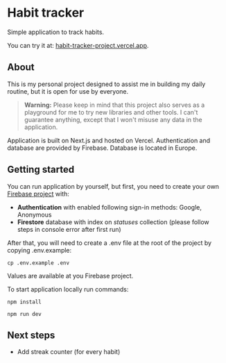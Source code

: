 # Habit tracker

Simple application to track habits.

You can try it at: [habit-tracker-project.vercel.app](https://habit-tracker-project.vercel.app/).

## About

This is my personal project designed to assist me in building my daily routine, but it is open for use by everyone.

> **Warning:**
> Please keep in mind that this project also serves as a playground for me to try new libraries and other tools. I can't guarantee anything, except that I won't misuse any data in the application.

Application is built on Next.js and hosted on Vercel. Authentication and database are provided by Firebase. Database is located in Europe.

## Getting started

You can run application by yourself, but first, you need to create your own [Firebase project](https://firebase.google.com/) with:

-   **Authentication** with enabled following sign-in methods: Google, Anonymous
-   **Firestore** database with index on _statuses_ collection (please follow steps in console error after first run)

After that, you will need to create a .env file at the root of the project by copying .env.example:

```
cp .env.example .env
```

Values are available at you Firebase project.

To start application locally run commands:

```
npm install

npm run dev
```

## Next steps

-   Add streak counter (for every habit)
